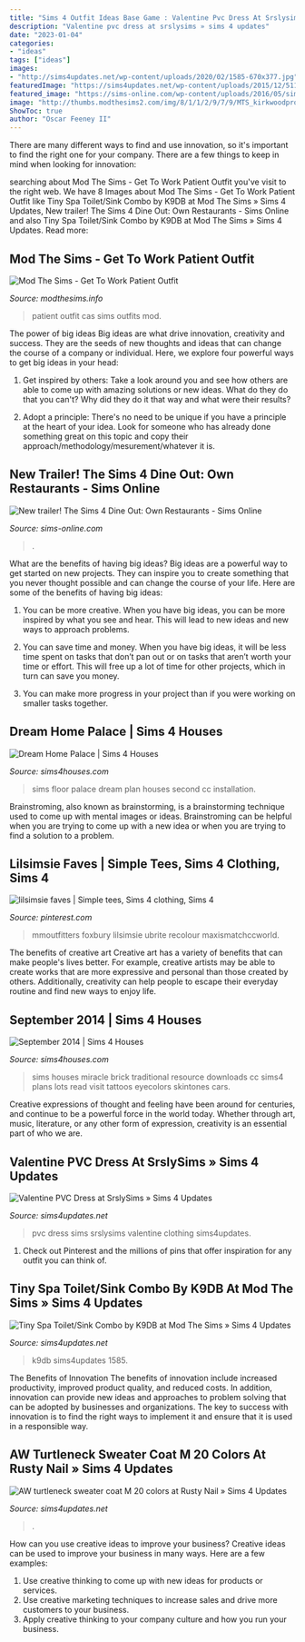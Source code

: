 ```yaml
---
title: "Sims 4 Outfit Ideas Base Game : Valentine Pvc Dress At Srslysims » Sims 4 Updates"
description: "Valentine pvc dress at srslysims » sims 4 updates"
date: "2023-01-04"
categories:
- "ideas"
tags: ["ideas"]
images:
- "http://sims4updates.net/wp-content/uploads/2020/02/1585-670x377.jpg"
featuredImage: "https://sims4updates.net/wp-content/uploads/2015/12/5114.jpg"
featured_image: "https://sims-online.com/wp-content/uploads/2016/05/sims-4-dine-out-trailer.jpg"
image: "http://thumbs.modthesims2.com/img/8/1/1/2/9/7/9/MTS_kirkwoodproductions-1519304-MalePatientCAS.jpg"
ShowToc: true
author: "Oscar Feeney II"
---
```



There are many different ways to find and use innovation, so it's important to find the right one for your company. There are a few things to keep in mind when looking for innovation: 

	

		
searching about Mod The Sims - Get To Work Patient Outfit you've visit to the right web. We have 8 Images about Mod The Sims - Get To Work Patient Outfit like Tiny Spa Toilet/Sink Combo by K9DB at Mod The Sims » Sims 4 Updates, New trailer! The Sims 4 Dine Out: Own Restaurants - Sims Online and also Tiny Spa Toilet/Sink Combo by K9DB at Mod The Sims » Sims 4 Updates. Read more:
		
    
## Mod The Sims - Get To Work Patient Outfit

<img loading=lazy src="http://thumbs.modthesims2.com/img/8/1/1/2/9/7/9/MTS_kirkwoodproductions-1519304-MalePatientCAS.jpg" onerror="this.onerror=null;this.src='https://tse1.mm.bing.net/th?id=OIP.nBx7BVRbO7doW0WQ6Y7N_QHaEK&amp;pid=15.1';" alt="Mod The Sims - Get To Work Patient Outfit">

_Source: modthesims.info_

>patient outfit cas sims outfits mod. 

	

The power of big ideas
Big ideas are what drive innovation, creativity and success. They are the seeds of new thoughts and ideas that can change the course of a company or individual. Here, we explore four powerful ways to get big ideas in your head:
1. Get inspired by others: Take a look around you and see how others are able to come up with amazing solutions or new ideas. What do they do that you can't? Why did they do it that way and what were their results?

2. Adopt a principle: There's no need to be unique if you have a principle at the heart of your idea. Look for someone who has already done something great on this topic and copy their approach/methodology/mesurement/whatever it is.

    
## New Trailer! The Sims 4 Dine Out: Own Restaurants - Sims Online

<img loading=lazy src="https://sims-online.com/wp-content/uploads/2016/05/sims-4-dine-out-trailer.jpg" onerror="this.onerror=null;this.src='https://tse2.mm.bing.net/th?id=OIP.U6GBBbfeCMXucjqHuDjadgHaEj&amp;pid=15.1';" alt="New trailer! The Sims 4 Dine Out: Own Restaurants - Sims Online">

_Source: sims-online.com_

>. 

	

What are the benefits of having big ideas?
Big ideas are a powerful way to get started on new projects. They can inspire you to create something that you never thought possible and can change the course of your life. Here are some of the benefits of having big ideas:
1. You can be more creative. When you have big ideas, you can be more inspired by what you see and hear. This will lead to new ideas and new ways to approach problems.

2. You can save time and money. When you have big ideas, it will be less time spent on tasks that don’t pan out or on tasks that aren’t worth your time or effort. This will free up a lot of time for other projects, which in turn can save you money.

3. You can make more progress in your project than if you were working on smaller tasks together.

    
## Dream Home Palace | Sims 4 Houses

<img loading=lazy src="https://4.bp.blogspot.com/-xV2yEOoOtTQ/VY6tiluU-vI/AAAAAAAAAWk/v2rAN1mwdC0/s1600/second-floor-plan.jpg" onerror="this.onerror=null;this.src='https://tse2.mm.bing.net/th?id=OIP.Oqj_DGJnacwTkVlzhLKctAHaFB&amp;pid=15.1';" alt="Dream Home Palace | Sims 4 Houses">

_Source: sims4houses.com_

>sims floor palace dream plan houses second cc installation. 

	

Brainstroming, also known as brainstorming, is a brainstorming technique used to come up with mental images or ideas. Brainstroming can be helpful when you are trying to come up with a new idea or when you are trying to find a solution to a problem.

    
## Lilsimsie Faves | Simple Tees, Sims 4 Clothing, Sims 4

<img loading=lazy src="https://i.pinimg.com/736x/0e/04/a0/0e04a01805fbda55e6f6f92548572bcf.jpg" onerror="this.onerror=null;this.src='https://tse3.mm.bing.net/th?id=OIP.Fs1x46GoCqDfgDS74Mz_CgHaFj&amp;pid=15.1';" alt="lilsimsie faves | Simple tees, Sims 4 clothing, Sims 4">

_Source: pinterest.com_

>mmoutfitters foxbury lilsimsie ubrite recolour maxismatchccworld. 

	

The benefits of creative art
Creative art has a variety of benefits that can make people's lives better. For example, creative artists may be able to create works that are more expressive and personal than those created by others. Additionally, creativity can help people to escape their everyday routine and find new ways to enjoy life.

    
## September 2014 | Sims 4 Houses

<img loading=lazy src="http://1.bp.blogspot.com/-9db9iW2JpgI/VZ_JjmixUII/AAAAAAAAA0g/fPZ_Z-OXWPw/s1600/brick-house-sims4.jpg" onerror="this.onerror=null;this.src='https://tse3.mm.bing.net/th?id=OIP.VlCFf3lPDp_HeVpwc9F32AHaFj&amp;pid=15.1';" alt="September 2014 | Sims 4 Houses">

_Source: sims4houses.com_

>sims houses miracle brick traditional resource downloads cc sims4 plans lots read visit tattoos eyecolors skintones cars. 

	

Creative expressions of thought and feeling have been around for centuries, and continue to be a powerful force in the world today. Whether through art, music, literature, or any other form of expression, creativity is an essential part of who we are.

    
## Valentine PVC Dress At SrslySims » Sims 4 Updates

<img loading=lazy src="https://sims4updates.net/wp-content/uploads/2015/02/7011.jpg" onerror="this.onerror=null;this.src='https://tse1.mm.bing.net/th?id=OIP.zReit4VVy_xC-OYheGreJAHaF7&amp;pid=15.1';" alt="Valentine PVC Dress at SrslySims » Sims 4 Updates">

_Source: sims4updates.net_

>pvc dress sims srslysims valentine clothing sims4updates. 

	

1) Check out Pinterest and the millions of pins that offer inspiration for any outfit you can think of.

    
## Tiny Spa Toilet/Sink Combo By K9DB At Mod The Sims » Sims 4 Updates

<img loading=lazy src="http://sims4updates.net/wp-content/uploads/2020/02/1585-670x377.jpg" onerror="this.onerror=null;this.src='https://tse3.mm.bing.net/th?id=OIP.wK3vRNGbPjTn7UtknKEsPgHaEK&amp;pid=15.1';" alt="Tiny Spa Toilet/Sink Combo by K9DB at Mod The Sims » Sims 4 Updates">

_Source: sims4updates.net_

>k9db sims4updates 1585. 

	

The Benefits of Innovation
The benefits of innovation include increased productivity, improved product quality, and reduced costs. In addition, innovation can provide new ideas and approaches to problem solving that can be adopted by businesses and organizations. The key to success with innovation is to find the right ways to implement it and ensure that it is used in a responsible way.

    
## AW Turtleneck Sweater Coat M 20 Colors At Rusty Nail » Sims 4 Updates

<img loading=lazy src="https://sims4updates.net/wp-content/uploads/2015/12/5114.jpg" onerror="this.onerror=null;this.src='https://tse3.mm.bing.net/th?id=OIP.HhG1izMgkVAIjzajCTgbfQHaIs&amp;pid=15.1';" alt="AW turtleneck sweater coat M 20 colors at Rusty Nail » Sims 4 Updates">

_Source: sims4updates.net_

>. 

	

How can you use creative ideas to improve your business?
Creative ideas can be used to improve your business in many ways. Here are a few examples:
1. Use creative thinking to come up with new ideas for products or services.
2. Use creative marketing techniques to increase sales and drive more customers to your business.
3. Apply creative thinking to your company culture and how you run your business.

